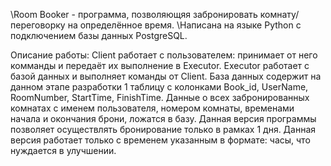 \\Room Booker - программа, позволяющяя забронировать комнату/переговорку на определённое время. 
\\Написана на языке Python с подключением базы данных PostgreSQL.

Описание работы:
Client работает с пользователем: принимает от него комманды и передаёт их выполнение в Executor.
Executor работает с базой данных и выполняет команды от Client.
База данных содержит на данном этапе разработки 1 таблицу с колонками Book_id, UserName, RoomNumber, StartTime, FinishTime.
Данные о всех забронированных комнатах с именем пользователя, номером комнаты, временами начала и окончания брони, ложатся в базу.
Данная версия программы позволяет осуществлять бронирование только в рамках 1 дня.
Данная версия работает только с временем указанным в формате: часы, что нуждается в улучшении.
